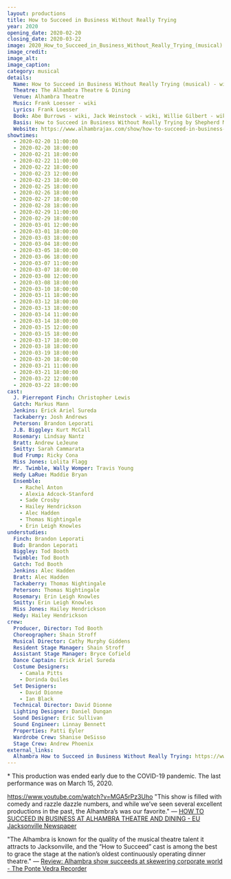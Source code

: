 ```yaml
---
layout: productions
title: How to Succeed in Business Without Really Trying
year: 2020
opening_date: 2020-02-20
closing_date: 2020-03-22
image: 2020_How_to_Succeed_in_Business_Without_Really_Trying_(musical).png
image_credit:
image_alt:
image_caption:
category: musical
details:
  Name: How to Succeed in Business Without Really Trying (musical) - wiki
  Theatre: The Alhambra Theatre & Dining
  Venue: Alhambra Theatre
  Music: Frank Loesser - wiki
  Lyrics: Frank Loesser
  Book: Abe Burrows - wiki, Jack Weinstock - wiki, Willie Gilbert - wiki
  Basis: How to Succeed in Business Without Really Trying by Shepherd Mead
  Website: https://www.alhambrajax.com/show/how-to-succeed-in-business-without-really-trying/
showtimes: 
  - 2020-02-20 11:00:00
  - 2020-02-20 18:00:00
  - 2020-02-21 18:00:00
  - 2020-02-22 11:00:00
  - 2020-02-22 18:00:00
  - 2020-02-23 12:00:00
  - 2020-02-23 18:00:00
  - 2020-02-25 18:00:00
  - 2020-02-26 18:00:00
  - 2020-02-27 18:00:00
  - 2020-02-28 18:00:00
  - 2020-02-29 11:00:00
  - 2020-02-29 18:00:00
  - 2020-03-01 12:00:00
  - 2020-03-01 18:00:00
  - 2020-03-03 18:00:00
  - 2020-03-04 18:00:00
  - 2020-03-05 18:00:00
  - 2020-03-06 18:00:00
  - 2020-03-07 11:00:00
  - 2020-03-07 18:00:00
  - 2020-03-08 12:00:00
  - 2020-03-08 18:00:00
  - 2020-03-10 18:00:00
  - 2020-03-11 18:00:00
  - 2020-03-12 18:00:00
  - 2020-03-13 18:00:00
  - 2020-03-14 11:00:00
  - 2020-03-14 18:00:00
  - 2020-03-15 12:00:00
  - 2020-03-15 18:00:00
  - 2020-03-17 18:00:00
  - 2020-03-18 18:00:00
  - 2020-03-19 18:00:00
  - 2020-03-20 18:00:00
  - 2020-03-21 11:00:00
  - 2020-03-21 18:00:00
  - 2020-03-22 12:00:00
  - 2020-03-22 18:00:00
cast:
  J. Pierrepont Finch: Christopher Lewis
  Gatch: Markus Mann
  Jenkins: Erick Ariel Sureda
  Tackaberry: Josh Andrews
  Peterson: Brandon Leporati
  J.B. Biggley: Kurt McCall
  Rosemary: Lindsay Nantz
  Bratt: Andrew LeJeune
  Smitty: Sarah Cammarata
  Bud Frump: Ricky Cona
  Miss Jones: Lolita Flagg
  Mr. Twimble, Wally Womper: Travis Young
  Hedy LaRue: Maddie Bryan
  Ensemble: 
    - Rachel Anton
    - Alexia Adcock-Stanford
    - Sade Crosby
    - Hailey Hendrickson
    - Alec Hadden
    - Thomas Nightingale
    - Erin Leigh Knowles
understudies: 
  Finch: Brandon Leporati
  Bud: Brandon Leporati
  Biggley: Tod Booth
  Twimble: Tod Booth
  Gatch: Tod Booth
  Jenkins: Alec Hadden
  Bratt: Alec Hadden
  Tackaberry: Thomas Nightingale
  Peterson: Thomas Nightingale
  Rosemary: Erin Leigh Knowles
  Smitty: Erin Leigh Knowles
  Miss Jones: Hailey Hendrickson
  Hedy: Hailey Hendrickson
crew:
  Producer, Director: Tod Booth
  Choreographer: Shain Stroff
  Musical Director: Cathy Murphy Giddens
  Resident Stage Manager: Shain Stroff
  Assistant Stage Manager: Bryce Cofield
  Dance Captain: Erick Ariel Sureda
  Costume Designers: 
    - Camala Pitts
    - Dorinda Quiles
  Set Designers:  
    - David Dionne
    - Ian Black
  Technical Director: David Dionne
  Lighting Designer: Daniel Dungan
  Sound Designer: Eric Sullivan
  Sound Engineer: Linnay Bennett
  Properties: Patti Eyler
  Wardrobe Crew: Shanise DeSisso
  Stage Crew: Andrew Phoenix
external_links:
  Alhambra How to Succeed in Business Without Really Trying: https://www.alhambrajax.com/show/how-to-succeed-in-business-without-really-trying/
---
```

\* This production was ended early due to the COVID-19 pandemic. The last performance was on March 15, 2020.

https://www.youtube.com/watch?v=MGA5rPz3Uho
"This show is filled with comedy and razzle dazzle numbers, and while we’ve seen several excellent productions in the past, the Alhambra’s was our favorite." — [HOW TO SUCCEED IN BUSINESS AT ALHAMBRA THEATRE AND DINING - EU Jacksonville Newspaper](https://eujacksonville.com/2020/02/26/how-to-succeed-in-business-at-alhambra-theatre-and-dining/)

"The Alhambra is known for the quality of the musical theatre talent it attracts to Jacksonville, and the “How to Succeed” cast is among the best to grace the stage at the nation’s oldest continuously operating dinner theatre." — [Review: Alhambra show succeeds at skewering corporate world - The Ponte Vedra Recorder](https://pontevedrarecorder.com/stories/review-alhambra-show-succeeds-at-skewering-corporate-world,10583)
